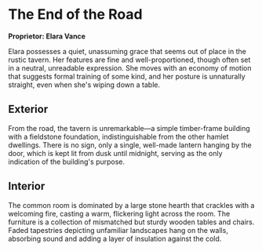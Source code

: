 # The End of the Road

**Proprietor: Elara Vance**

Elara possesses a quiet, unassuming grace that seems out of place in the rustic tavern. Her features are fine and well-proportioned, though often set in a neutral, unreadable expression. She moves with an economy of motion that suggests formal training of some kind, and her posture is unnaturally straight, even when she's wiping down a table.

## Exterior

From the road, the tavern is unremarkable—a simple timber-frame building with a fieldstone foundation, indistinguishable from the other hamlet dwellings. There is no sign, only a single, well-made lantern hanging by the door, which is kept lit from dusk until midnight, serving as the only indication of the building's purpose.

## Interior

The common room is dominated by a large stone hearth that crackles with a welcoming fire, casting a warm, flickering light across the room. The furniture is a collection of mismatched but sturdy wooden tables and chairs. Faded tapestries depicting unfamiliar landscapes hang on the walls, absorbing sound and adding a layer of insulation against the cold.

